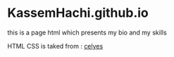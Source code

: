 # KassemHachi.github.io
this is a page html which presents my bio and my skills 

HTML CSS is taked from : <a href="https://github.com/celyes/" target="_blank" >celyes</a>
